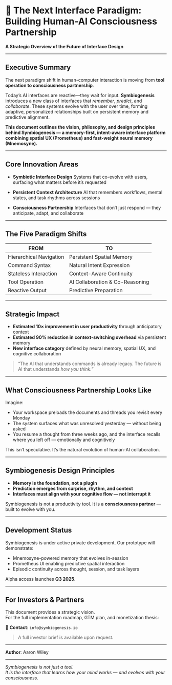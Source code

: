 # 🧬 The Next Interface Paradigm: Building Human-AI Consciousness Partnership

**A Strategic Overview of the Future of Interface Design**

---

## Executive Summary

The next paradigm shift in human-computer interaction is moving from **tool operation to consciousness partnership**.

Today’s AI interfaces are reactive—they wait for input. **Symbiogenesis** introduces a new class of interfaces that *remember*, *predict*, and *collaborate*. These systems evolve with the user over time, forming adaptive, personalized relationships built on persistent memory and predictive alignment.

**This document outlines the vision, philosophy, and design principles behind Symbiogenesis — a memory-first, intent-aware interface platform combining spatial UX (Prometheus) and fast-weight neural memory (Mnemosyne).**

---

## Core Innovation Areas

* **Symbiotic Interface Design**
  Systems that co-evolve with users, surfacing what matters before it’s requested

* **Persistent Context Architecture**
  AI that remembers workflows, mental states, and task rhythms across sessions

* **Consciousness Partnership**
  Interfaces that don’t just respond — they anticipate, adapt, and collaborate

---

## The Five Paradigm Shifts

| FROM                    | TO                              |
| ----------------------- | ------------------------------- |
| Hierarchical Navigation | Persistent Spatial Memory       |
| Command Syntax          | Natural Intent Expression       |
| Stateless Interaction   | Context-Aware Continuity        |
| Tool Operation          | AI Collaboration & Co-Reasoning |
| Reactive Output         | Predictive Preparation          |

---

## Strategic Impact

* **Estimated 10× improvement in user productivity** through anticipatory context
* **Estimated 90% reduction in context-switching overhead** via persistent memory
* **New interface category** defined by neural memory, spatial UX, and cognitive collaboration

> “The AI that understands commands is already legacy.
> The future is AI that understands *how you think.*”

---

## What Consciousness Partnership Looks Like

Imagine:

* Your workspace preloads the documents and threads you revisit every Monday
* The system surfaces what was unresolved yesterday — without being asked
* You resume a thought from three weeks ago, and the interface recalls where you left off — emotionally and cognitively

This isn’t speculative.
It’s the natural evolution of human-AI collaboration.

---

## Symbiogenesis Design Principles

* **Memory is the foundation, not a plugin**
* **Prediction emerges from surprise, rhythm, and context**
* **Interfaces must align with your cognitive flow — not interrupt it**

Symbiogenesis is not a productivity tool.
It is a **consciousness partner** — built to evolve with you.

---

## Development Status

Symbiogenesis is under active private development.
Our prototype will demonstrate:

* Mnemosyne-powered memory that evolves in-session
* Prometheus UI enabling predictive spatial interaction
* Episodic continuity across thought, session, and task layers

Alpha access launches **Q3 2025**.

---

## For Investors & Partners

This document provides a strategic vision.  
For the full implementation roadmap, GTM plan, and monetization thesis:

📩 **Contact**: `info@symbiogenesis.io`

> A full investor brief is available upon request.

---
**Author**: Aaron Wiley  

---

*Symbiogenesis is not just a tool.  
It is the interface that learns how your mind works — and evolves with your consciousness.*
